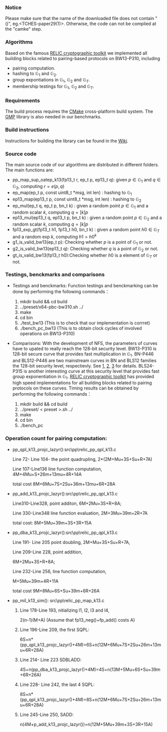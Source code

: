### Notice
Please make sure that the name of the  downloaded file does not contain "()", eg.<TCHES-paper29(1)>.
Otherwise, the code can not be complied at the "camke" step. 

### Algorithms

Based on the famous [RELIC cryptographic toolkit](https://github.com/relic-toolkit/relic) we implemented all building blocks related to pairing-based protocols on BW13-P310, including

 * pairing computation.
*  hashing to  $\mathbb{G}_1$ and $\mathbb{G}_2$.
*  group expontiations in  $\mathbb{G}_1$, $\mathbb{G}_2$ and  $\mathbb{G}_T$.
*  membership testings for  $\mathbb{G}_1$, $\mathbb{G}_2$ and  $\mathbb{G}_T$.
### Requirements

The build process requires the [CMake](https://cmake.org/) cross-platform build system. The [GMP](https://gmplib.org/) library is also needed in our benchmarks.

### Build instructions

Instructions for building the library can be found in the [Wiki](https://github.com/relic-toolkit/relic/wiki/Building).


### Source code
  
The main source code of our algorithms are distributed in different folders.  The main functions are:
* pp_map_sup_oatep_k13(fp13_t r, ep_t p, ep13_t q): given $p\in  \mathbb{G}_1$ and $q\in \mathbb{G}_2$,  computing $r=e(p,q)$ 
* ep_map(ep_t p, const uint8_t *msg, int len) : hashing to $\mathbb{G}_1$
* ep13_map(ep13_t p, const uint8_t *msg, int len) : hashing to $\mathbb{G}_2$
* ep_mul(ep_t q, ep_t p, bn_t k) : given a random point $p\in \mathbb{G}_1$ and a random scalar $k$, computing $q=[k]p$
* ep13_mul(ep13_t q, ep13_t p, bn_t k) : given a random point $p\in \mathbb{G}_2$ and a random scalar $k$, computing $q=[k]p$
* fp13_exp_gt(fp13_t h1, fp13_t h0,  bn_t k) : given a random point $h0\in \mathbb{G}_T$ and a random exp $k$, computing $h1={h0}^k$
* g1_is_valid_bw13(ep_t p): Checking whether $p$ is a point of $\mathbb{G}_1$ or not.
* g2_is_valid_bw13(ep13_t q): Checking whether $q$ is a point of $\mathbb{G}_2$ or not.
* gt_is_valid_bw13(fp13_t h0):Checking whether $h0$ is a element of $\mathbb{G}_T$ or not.

### Testings, benckmarks and comparisons
* Testings and benckmarks: Function testings and benckmarking can be done by performing the following commands：

    1. mkdir build && cd build 
    2. ../preset/x64-pbc-bw310.sh ../
    3. make
    4. cd bin 
    5. ./test_bw13  (This is to check that our implementation is corrret)
    5. ./bench_pc_bw13 (This is to obtain clock cycles of involved operations on BW13-P310)
  
 * Comparisons: With the development of NFS, the parameters of curves have to upated to really reach the 128-bit security level. BW13-P310 is 128-bit secure curve that provides fast multiplication in  $\mathbb{G}_1$. BN-P446 and BLS12-P446 are two mainstream curves in BN and BLS12 families the 128-bit security level, respectievly. See [1](https://link.springer.com/chapter/10.1007/978-3-030-45388-6_19), [2](https://link.springer.com/article/10.1007/s00145-018-9280-5), [3](https://eprint.iacr.org/2019/485.pdf) for details. BLS24-P315 is another interesting curve at this security level that provides fast group exponentiation in $\mathbb{G}_1$. [RELIC cryptographic toolkit](https://github.com/relic-toolkit/relic) has provided high speed implementations for all building blocks related to pairing protocols on these curves. Timing results can be obtained by performing the following commands：
 
   1. mkdir build && cd build 
   2. ../preset/ < preset >.sh ../
   3. make
   4. cd bin 
   5. ./bench_pc

### Operation count for pairing computation:
        
   * pp_qpl_k13_projc_lazyr():src\pp\relic_pp_qpl_k13.c
   
     Line 72- Line 104- the  point quadrupling,   2*(2M+Mu+3S+Su+R+7A)
     
       Line 107-Line136 line function computation,  4M+4Mu+S+26m+13mu+4R+14A
       
       total cost 8M+6Mu+7S+2Su+36m+13mu+6R+28A

   *  pp_add_k13_projc_lazyr():src\pp\relic_pp_qpl_k13.c
     
        Line310-Line328, point additon, 6M+2Mu+3S+R+8A;
        
        Line 330-Line348 line function evaluation, 2M+3Mu+39m+2R+7A
        
        total cost: 8M+5Mu+39m+3S+3R+15A 
       
   * pp_dba_k13_projc_lazyr():src\pp\relic_pp_qpl_k13.c
    
        Line 191- Line 205 point doubling,  2M+Mu+3S+Su+R+7A,
        
        Line 209-Line 228, point addition,
        
        6M+2Mu+3S+R+8A;
        
        Line 232-Line 256,  line function computation, 
        
        M+5Mu+39m+4R+11A
        
        total cost  9M+8Mu+6S+Su+39m+6R+26A       
   *  pp_mil_k13_sim():  src\pp\relic_pp_map_k13.c
      1. Line 178-Line 193,   nitializing l1, l2, l3 and l4,
      
         2(n-1)(M+A) (Assume that fp13_neg()+fp_add() costs A)
       
      2. Line 196-Line 209, the first SQPL:
      
         6S+n*(pp_qpl_k13_projc_lazyr()+4M)=6S+n(12M+6Mu+7S+2Su+26m+13mu+6R+28A)

      3. Line 214- Line 223 SDBLADD:
      
         4S+n(pp_dba_k13_projc_lazyr()+4M)=4S+n(13M+5Mu+6S+Su+39m+6R+26A)
         
      4.  Line 228- Line 242, the last 4 SQPL:
        
           8S+n*(pp_qpl_k13_projc_lazyr()+4M)=8S+n(12M+6Mu+7S+2Su+26m+13mu+6R+28A)
        
      5.   Line 245-Line 250, SADD:
         
           n(4M+p_add_k13_projc_lazyr())=n(12M+5Mu+39m+3S+3R+15A)
 

  
  


